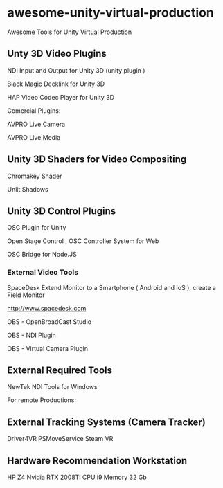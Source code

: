 # awesome-unity-virtual-production

Awesome Tools for Unity Virtual Production

## Unty 3D Video Plugins ##

NDI Input and Output for Unity 3D (unity plugin )

Black Magic Decklink for Unity 3D

HAP Video Codec Player for Unity 3D

Comercial Plugins:

AVPRO Live Camera

AVPRO Live Media

## Unity 3D Shaders for Video Compositing ##

Chromakey Shader

Unlit Shadows

## Unity 3D Control Plugins ##

OSC Plugin for Unity

Open Stage Control , OSC Controller System for Web

OSC Bridge for Node.JS

### External Video Tools ###

SpaceDesk Extend Monitor to a Smartphone ( Android and IoS ), create a Field Monitor

http://www.spacedesk.com

OBS - OpenBroadCast Studio

OBS - NDI Plugin

OBS - Virtual Camera Plugin

## External Required Tools ##

NewTek NDI Tools for Windows

For remote Productions:

## External Tracking Systems (Camera Tracker) ##

Driver4VR
PSMoveService
Steam VR

## Hardware Recommendation Workstation

HP Z4
Nvidia RTX 2008Ti
CPU i9
Memory 32 Gb

